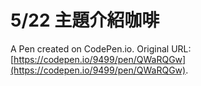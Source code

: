 # 5/22 主題介紹咖啡

A Pen created on CodePen.io. Original URL: [https://codepen.io/9499/pen/QWaRQGw](https://codepen.io/9499/pen/QWaRQGw).

